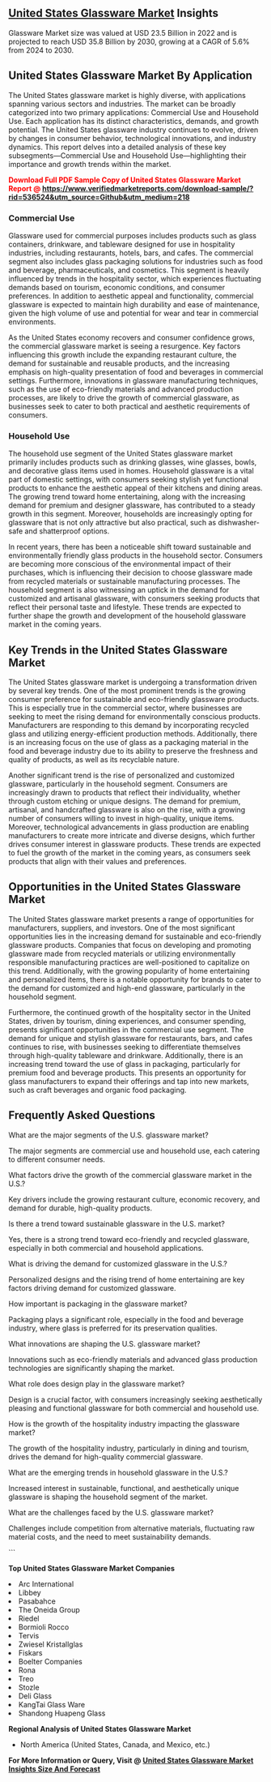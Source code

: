 <h2><a href="https://www.verifiedmarketreports.com/download-sample/?rid=536524&amp;utm_source=Github&amp;utm_medium=218" target="_blank">United States Glassware Market</a> Insights</h2><p>Glassware Market size was valued at USD 23.5 Billion in 2022 and is projected to reach USD 35.8 Billion by 2030, growing at a CAGR of 5.6% from 2024 to 2030.</p><p> <h2>United States Glassware Market By Application</h2> <p>The United States glassware market is highly diverse, with applications spanning various sectors and industries. The market can be broadly categorized into two primary applications: Commercial Use and Household Use. Each application has its distinct characteristics, demands, and growth potential. The United States glassware industry continues to evolve, driven by changes in consumer behavior, technological innovations, and industry dynamics. This report delves into a detailed analysis of these key subsegments—Commercial Use and Household Use—highlighting their importance and growth trends within the market.</p> <p><strong><p><span class=""><span style="color: #ff0000;"><strong>Download Full PDF Sample Copy of United States Glassware Market Report</strong> @ </span><a href="https://www.verifiedmarketreports.com/download-sample/?rid=536524&amp;utm_source=Github&amp;utm_medium=218" target="_blank">https://www.verifiedmarketreports.com/download-sample/?rid=536524&amp;utm_source=Github&amp;utm_medium=218</a></span></p></strong></p> <h3>Commercial Use</h3> <p>Glassware used for commercial purposes includes products such as glass containers, drinkware, and tableware designed for use in hospitality industries, including restaurants, hotels, bars, and cafes. The commercial segment also includes glass packaging solutions for industries such as food and beverage, pharmaceuticals, and cosmetics. This segment is heavily influenced by trends in the hospitality sector, which experiences fluctuating demands based on tourism, economic conditions, and consumer preferences. In addition to aesthetic appeal and functionality, commercial glassware is expected to maintain high durability and ease of maintenance, given the high volume of use and potential for wear and tear in commercial environments.</p> <p>As the United States economy recovers and consumer confidence grows, the commercial glassware market is seeing a resurgence. Key factors influencing this growth include the expanding restaurant culture, the demand for sustainable and reusable products, and the increasing emphasis on high-quality presentation of food and beverages in commercial settings. Furthermore, innovations in glassware manufacturing techniques, such as the use of eco-friendly materials and advanced production processes, are likely to drive the growth of commercial glassware, as businesses seek to cater to both practical and aesthetic requirements of consumers.</p> <h3>Household Use</h3> <p>The household use segment of the United States glassware market primarily includes products such as drinking glasses, wine glasses, bowls, and decorative glass items used in homes. Household glassware is a vital part of domestic settings, with consumers seeking stylish yet functional products to enhance the aesthetic appeal of their kitchens and dining areas. The growing trend toward home entertaining, along with the increasing demand for premium and designer glassware, has contributed to a steady growth in this segment. Moreover, households are increasingly opting for glassware that is not only attractive but also practical, such as dishwasher-safe and shatterproof options.</p> <p>In recent years, there has been a noticeable shift toward sustainable and environmentally friendly glass products in the household sector. Consumers are becoming more conscious of the environmental impact of their purchases, which is influencing their decision to choose glassware made from recycled materials or sustainable manufacturing processes. The household segment is also witnessing an uptick in the demand for customized and artisanal glassware, with consumers seeking products that reflect their personal taste and lifestyle. These trends are expected to further shape the growth and development of the household glassware market in the coming years.</p> <h2>Key Trends in the United States Glassware Market</h2> <p>The United States glassware market is undergoing a transformation driven by several key trends. One of the most prominent trends is the growing consumer preference for sustainable and eco-friendly glassware products. This is especially true in the commercial sector, where businesses are seeking to meet the rising demand for environmentally conscious products. Manufacturers are responding to this demand by incorporating recycled glass and utilizing energy-efficient production methods. Additionally, there is an increasing focus on the use of glass as a packaging material in the food and beverage industry due to its ability to preserve the freshness and quality of products, as well as its recyclable nature.</p> <p>Another significant trend is the rise of personalized and customized glassware, particularly in the household segment. Consumers are increasingly drawn to products that reflect their individuality, whether through custom etching or unique designs. The demand for premium, artisanal, and handcrafted glassware is also on the rise, with a growing number of consumers willing to invest in high-quality, unique items. Moreover, technological advancements in glass production are enabling manufacturers to create more intricate and diverse designs, which further drives consumer interest in glassware products. These trends are expected to fuel the growth of the market in the coming years, as consumers seek products that align with their values and preferences.</p> <h2>Opportunities in the United States Glassware Market</h2> <p>The United States glassware market presents a range of opportunities for manufacturers, suppliers, and investors. One of the most significant opportunities lies in the increasing demand for sustainable and eco-friendly glassware products. Companies that focus on developing and promoting glassware made from recycled materials or utilizing environmentally responsible manufacturing practices are well-positioned to capitalize on this trend. Additionally, with the growing popularity of home entertaining and personalized items, there is a notable opportunity for brands to cater to the demand for customized and high-end glassware, particularly in the household segment.</p> <p>Furthermore, the continued growth of the hospitality sector in the United States, driven by tourism, dining experiences, and consumer spending, presents significant opportunities in the commercial use segment. The demand for unique and stylish glassware for restaurants, bars, and cafes continues to rise, with businesses seeking to differentiate themselves through high-quality tableware and drinkware. Additionally, there is an increasing trend toward the use of glass in packaging, particularly for premium food and beverage products. This presents an opportunity for glass manufacturers to expand their offerings and tap into new markets, such as craft beverages and organic food packaging.</p> <h2>Frequently Asked Questions</h2> <p>What are the major segments of the U.S. glassware market?</p> <p>The major segments are commercial use and household use, each catering to different consumer needs.</p> <p>What factors drive the growth of the commercial glassware market in the U.S.?</p> <p>Key drivers include the growing restaurant culture, economic recovery, and demand for durable, high-quality products.</p> <p>Is there a trend toward sustainable glassware in the U.S. market?</p> <p>Yes, there is a strong trend toward eco-friendly and recycled glassware, especially in both commercial and household applications.</p> <p>What is driving the demand for customized glassware in the U.S.?</p> <p>Personalized designs and the rising trend of home entertaining are key factors driving demand for customized glassware.</p> <p>How important is packaging in the glassware market?</p> <p>Packaging plays a significant role, especially in the food and beverage industry, where glass is preferred for its preservation qualities.</p> <p>What innovations are shaping the U.S. glassware market?</p> <p>Innovations such as eco-friendly materials and advanced glass production technologies are significantly shaping the market.</p> <p>What role does design play in the glassware market?</p> <p>Design is a crucial factor, with consumers increasingly seeking aesthetically pleasing and functional glassware for both commercial and household use.</p> <p>How is the growth of the hospitality industry impacting the glassware market?</p> <p>The growth of the hospitality industry, particularly in dining and tourism, drives the demand for high-quality commercial glassware.</p> <p>What are the emerging trends in household glassware in the U.S.?</p> <p>Increased interest in sustainable, functional, and aesthetically unique glassware is shaping the household segment of the market.</p> <p>What are the challenges faced by the U.S. glassware market?</p> <p>Challenges include competition from alternative materials, fluctuating raw material costs, and the need to meet sustainability demands.</p> ```</p><p><strong>Top United States Glassware Market Companies</strong></p><div data-test-id=""><p><li>Arc International</li><li> Libbey</li><li> Pasabahce</li><li> The Oneida Group</li><li> Riedel</li><li> Bormioli Rocco</li><li> Tervis</li><li> Zwiesel Kristallglas</li><li> Fiskars</li><li> Boelter Companies</li><li> Rona</li><li> Treo</li><li> Stozle</li><li> Deli Glass</li><li> KangTai Glass Ware</li><li> Shandong Huapeng Glass</li></p><div><strong>Regional Analysis of&nbsp;United States Glassware Market</strong></div><ul><li dir="ltr"><p dir="ltr">North America&nbsp;(United States, Canada, and Mexico, etc.)</p></li></ul><p><strong>For More Information or Query, Visit @&nbsp;</strong><strong><a href="https://www.verifiedmarketreports.com/product/glassware-market/?utm_source=Github&amp;utm_medium=218" target="_blank">United States Glassware Market Insights Size And Forecast</a></strong></p></div>
